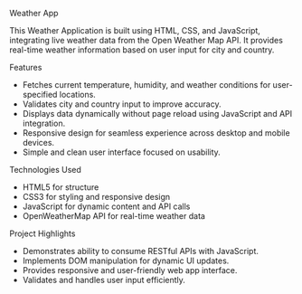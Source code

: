 Weather App

This Weather Application is built using  HTML, CSS, and JavaScript, integrating live weather data from the Open Weather Map API. It provides real-time weather information based on user input for city and country.

 Features

- Fetches current temperature, humidity, and weather conditions for user-specified locations.
- Validates city and country input to improve accuracy.
- Displays data dynamically without page reload using JavaScript and API integration.
- Responsive design for seamless experience across desktop and mobile devices.
- Simple and clean user interface focused on usability.

 Technologies Used

- HTML5 for structure
- CSS3 for styling and responsive design
- JavaScript for dynamic content and API calls
- OpenWeatherMap API for real-time weather data

Project Highlights

- Demonstrates ability to consume RESTful APIs with JavaScript.
- Implements DOM manipulation for dynamic UI updates.
- Provides responsive and user-friendly web app interface.
- Validates and handles user input efficiently.
